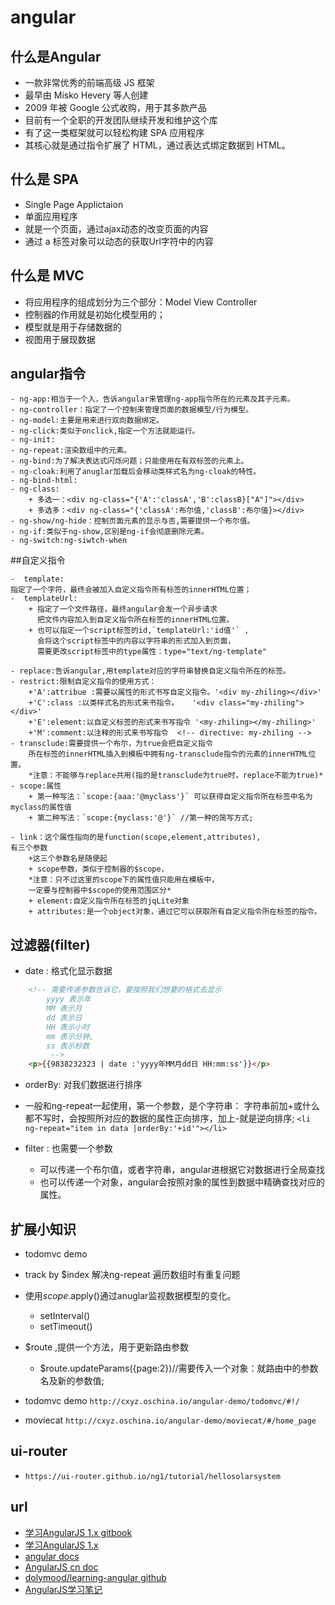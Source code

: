 # angular

## 什么是Angular

- 一款非常优秀的前端高级 JS 框架
- 最早由 Misko Hevery 等人创建
- 2009 年被 Google 公式收购，用于其多款产品
- 目前有一个全职的开发团队继续开发和维护这个库
- 有了这一类框架就可以轻松构建 SPA 应用程序
- 其核心就是通过指令扩展了 HTML，通过表达式绑定数据到 HTML。

## 什么是 SPA

- Single Page Applictaion
- 单面应用程序
- 就是一个页面，通过ajax动态的改变页面的内容
- 通过 a 标签对象可以动态的获取Url字符中的内容

## 什么是 MVC 

- 将应用程序的组成划分为三个部分：Model View Controller
- 控制器的作用就是初始化模型用的；
- 模型就是用于存储数据的
- 视图用于展现数据   

## angular指令

```
- ng-app:相当于一个入，告诉angular来管理ng-app指令所在的元素及其子元素。
- ng-controller：指定了一个控制来管理页面的数据模型/行为模型。
- ng-model:主要是用来进行双向数据绑定。
- ng-click:类似于onclick,指定一个方法就能运行。
- ng-init:
- ng-repeat:渲染数组中的元素。
- ng-bind:为了解决表达式闪烁问题；只能使用在有双标签的元素上。
- ng-cloak:利用了anuglar加载后会移动类样式名为ng-cloak的特性。
- ng-bind-html:
- ng-class:
    + 多选一：<div ng-class="{'A':'classA','B':classB}["A"]"></div>
    + 多选多：<div ng-class="{'classA':布尔值,'classB':布尔值}></div>
- ng-show/ng-hide：控制页面元素的显示与否,需要提供一个布尔值。
- ng-if:类似于ng-show,区别是ng-if会彻底删除元素。
- ng-switch:ng-siwtch-when
```

##自定义指令

```
-  template: 
指定了一个字符，最终会被加入自定义指令所有标签的innerHTML位置；
-  templateUrl:
    + 指定了一个文件路径，最终angular会发一个异步请求
      把文件内容加入到自定义指令所在标签的innerHTML位置。
    + 也可以指定一个script标签的id,`templateUrl:'id值'` ,
      会将这个script标签中的内容以字符串的形式加入到页面，
      需要更改script标签中的type属性：type="text/ng-template"

- replace:告诉angular,用template对应的字符串替换自定义指令所在的标签。
- restrict:限制自定义指令的使用方式：
    +'A':attribue :需要以属性的形式书写自定义指令。'<div my-zhiling></div>'
    +'C':class :以类样式名的形式来书指令。   '<div class="my-zhiling"></div>'
    +'E':element:以自定义标签的形式来书写指令 '<my-zhiling></my-zhiling>'
    +'M':comment:以注释的形式来书写指令  <!-- directive: my-zhiling -->
- transclude:需要提供一个布尔，为true会把自定义指令
    所在标签的innerHTML插入到模板中拥有ng-transclude指令的元素的innerHTML位置。
    *注意：不能够与replace共用(指的是transclude为true时，replace不能为true)*
- scope:属性
    + 第一种写法：`scope:{aaa:'@myclass'}` 可以获得自定义指令所在标签中名为myclass的属性值
    + 第二种写法：`scope:{myclass:'@'}` //第一种的简写方式;

- link：这个属性指向的是function(scope,element,attributes),
有三个参数
    +这三个参数名是随便起
    + scope参数，类似于控制器的$scope，
    *注意：只不过这里的scope下的属性值只能用在模板中，
    一定要与控制器中$scope的使用范围区分*
    + element:自定义指令所在标签的jqLite对象
    + attributes:是一个object对象，通过它可以获取所有自定义指令所在标签的指令。
```

## 过滤器(filter)

- date : 格式化显示数据 

```html
    <!-- 需要传递参数告诉它，要按照我们想要的格式去显示
        yyyy 表示年
        MM 表示月
        dd 表示日
        HH 表示小时
        mm 表示分钟,
        ss 表示秒数
         -->
    <p>{{9838232323 | date :'yyyy年MM月dd日 HH:mm:ss'}}</p>
```

- orderBy: 对我们数据进行排序
- 一般和ng-repeat一起使用，第一个参数，是个字符串：
                字符串前加+或什么都不写时，会按照所对应的数据的属性正向排序，加上-就是逆向排序;
`<li  ng-repeat="item in data |orderBy:'+id'"></li>`

- filter : 也需要一个参数
    + 可以传递一个布尔值，或者字符串，angular进根据它对数据进行全局查找
    + 也可以传递一个对象，angular会按照对象的属性到数据中精确查找对应的属性。

## 扩展小知识

- todomvc demo

- track by $index 解决ng-repeat 遍历数组时有重复问题

- 使用$scope.$apply()通过anuglar监视数据模型的变化。
    - setInterval()
    - setTimeout() 
- $route ,提供一个方法，用于更新路由参数 
    + $route.updateParams({page:2})//需要传入一个对象：就路由中的参数名及新的参数值;

- todomvc demo  `http://cxyz.oschina.io/angular-demo/todomvc/#!/ `

- moviecat  `http://cxyz.oschina.io/angular-demo/moviecat/#/home_page`

## ui-router 

- `https://ui-router.github.io/ng1/tutorial/hellosolarsystem`

## url

- [学习AngularJS 1.x gitbook](https://hairui219.gitbooks.io/learning_angular/content/zh/)
- [学习AngularJS 1.x](https://blog.csdn.net/qq_14992199/article/details/70828866)
- [angular docs](http://docs.angularjs.org)
- [AngularJS cn doc](http://www.angularjs.net.cn/tutorial/1.html)
- [dolymood/learning-angular github](https://github.com/dolymood/learning-angular)
- [AngularJS学习笔记](https://www.zouyesheng.com/angular.html)